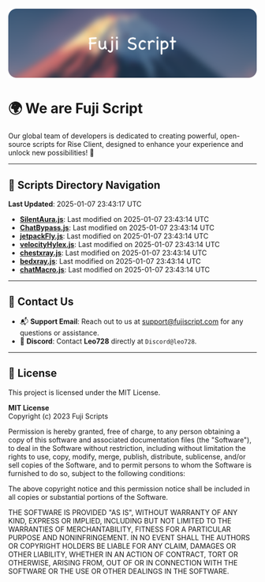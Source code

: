 ![Banner](.github/b.webp)

# 🌍 **We are Fuji Script**

Our global team of developers is dedicated to creating powerful, open-source scripts for Rise Client, designed to enhance your experience and unlock new possibilities! 🌟

---
<!-- SCRIPTS_NAVIGATION_START -->
## 📂 **Scripts Directory Navigation**

**Last Updated**: 2025-01-07 23:43:17 UTC

- **[SilentAura.js](scripts/SilentAura.js)**: Last modified on 2025-01-07 23:43:14 UTC
- **[ChatBypass.js](scripts/ChatBypass.js)**: Last modified on 2025-01-07 23:43:14 UTC
- **[jetpackFly.js](scripts/jetpackFly.js)**: Last modified on 2025-01-07 23:43:14 UTC
- **[velocityHylex.js](scripts/velocityHylex.js)**: Last modified on 2025-01-07 23:43:14 UTC
- **[chestxray.js](scripts/chestxray.js)**: Last modified on 2025-01-07 23:43:14 UTC
- **[bedxray.js](scripts/bedxray.js)**: Last modified on 2025-01-07 23:43:14 UTC
- **[chatMacro.js](scripts/chatMacro.js)**: Last modified on 2025-01-07 23:43:14 UTC

<!-- SCRIPTS_NAVIGATION_END -->

---

## 💬 **Contact Us**  
- 📬 **Support Email**: Reach out to us at [support@fujiscript.com](mailto:support@fujiscript.com) for any questions or assistance.  
- 💬 **Discord**: Contact **Leo728** directly at `Discord@leo728`.

---

## 📜 **License**

This project is licensed under the MIT License.  

**MIT License**  
Copyright (c) 2023 Fuji Scripts  

Permission is hereby granted, free of charge, to any person obtaining a copy of this software and associated documentation files (the "Software"), to deal in the Software without restriction, including without limitation the rights to use, copy, modify, merge, publish, distribute, sublicense, and/or sell copies of the Software, and to permit persons to whom the Software is furnished to do so, subject to the following conditions:  

The above copyright notice and this permission notice shall be included in all copies or substantial portions of the Software.  

THE SOFTWARE IS PROVIDED "AS IS", WITHOUT WARRANTY OF ANY KIND, EXPRESS OR IMPLIED, INCLUDING BUT NOT LIMITED TO THE WARRANTIES OF MERCHANTABILITY, FITNESS FOR A PARTICULAR PURPOSE AND NONINFRINGEMENT. IN NO EVENT SHALL THE AUTHORS OR COPYRIGHT HOLDERS BE LIABLE FOR ANY CLAIM, DAMAGES OR OTHER LIABILITY, WHETHER IN AN ACTION OF CONTRACT, TORT OR OTHERWISE, ARISING FROM, OUT OF OR IN CONNECTION WITH THE SOFTWARE OR THE USE OR OTHER DEALINGS IN THE SOFTWARE.  
